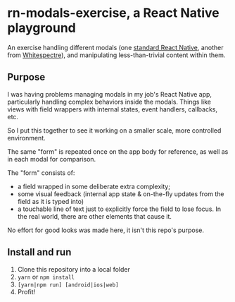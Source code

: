 # rn-modals-exercise, a React Native playground

An exercise handling different modals 
(one [standard React Native](https://reactnative.dev/docs/modal), 
another from [Whitespectre](https://github.com/whitespectre/rn-modal-presenter)), 
and manipulating less-than-trivial content within them.

## Purpose

I was having problems managing modals in my job's React Native app, particularly handling complex behaviors inside the modals. 
Things like views with field wrappers with internal states, event handlers, callbacks, etc.

So I put this together to see it working on a smaller scale, more controlled environment.

The same "form" is repeated once on the app body for reference, as well as in each modal for comparison.

The "form" consists of:
* a field wrapped in some deliberate extra complexity;
* some visual feedback (internal app state & on-the-fly updates from the field as it is typed into)
* a touchable line of text just to explicitly force the field to lose focus. In the real world, there are other elements that cause it.

No effort for good looks was made here, it isn't this repo's purpose.

## Install and run

1. Clone this repository into a local folder
2. `yarn` or `npm install`
3. `[yarn|npm run] [android|ios|web]`
4. Profit!

